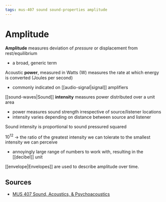 ```yaml
---
tags: mus-407 sound sound-properties amplitude
---
```


# Amplitude

**Amplitude** measures deviation of _pressure_ or displacement from rest/equilibrium

- a broad, generic term

Acoustic **power**, measured in Watts (W) measures the rate at which energy is converted (Joules per second)

- commonly indicated on [[audio-signal|signal]] amplifiers

[[sound-waves|Sound]] **intensity** measures power distributed over a unit area

- power measures sound strength irrespective of source/listener locations
- intensity varies depending on distance between source and listener

Sound intensity is proportional to sound pressured squared

$10^{12}$ → the ratio of the greatest intensity we can tolerate to the smallest intensity we can perceive

- annoyingly large range of numbers to work with, resulting in the [[decibel]] unit

[[envelope|Envelopes]] are used to describe amplitude over time.

## Sources

- [MUS 407 Sound, Acoustics, & Psychoacoustics](https://prezi.com/view/ZcqvwosFJCFJQtQrbP75/)

